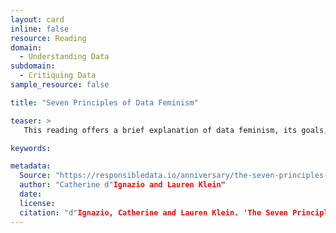 ```yaml
---
layout: card
inline: false
resource: Reading
domain:
  - Understanding Data
subdomain:
  - Critiquing Data
sample_resource: false

title: "Seven Principles of Data Feminism"

teaser: >
   This reading offers a brief explanation of data feminism, its goals, and its seven guiding principles.

keywords:

metadata:
  Source: "https://responsibledata.io/anniversary/the-seven-principles-of-data-feminism/"
  author: "Catherine d"Ignazio and Lauren Klein"
  date: 
  license: 
  citation: "d"Ignazio, Catherine and Lauren Klein. 'The Seven Principles of Data Feminism.' Responsible Data. https://responsibledata.io/anniversary/the-seven-principles-of-data-feminism/. Accessed on 27 July 2024."
---
```

